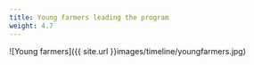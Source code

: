 ```yaml
---
title: Young farmers leading the program
weight: 4.7
---
```

![Young farmers]({{ site.url }}images/timeline/youngfarmers.jpg)
